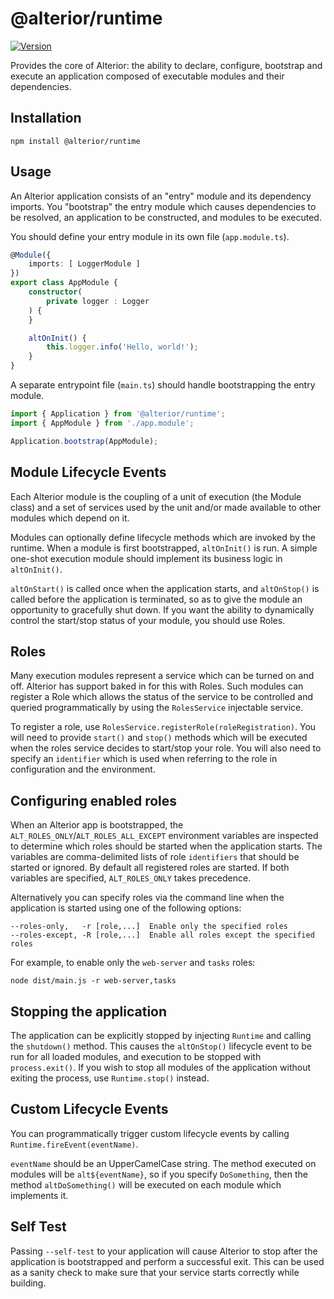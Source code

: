 # @alterior/runtime

[![Version](https://img.shields.io/npm/v/@alterior/runtime.svg)](https://www.npmjs.com/package/@alterior/runtime)

Provides the core of Alterior: the ability to declare, configure, bootstrap and execute an application composed of executable modules and their dependencies.

## Installation

```
npm install @alterior/runtime
```

## Usage

An Alterior application consists of an "entry" module and its dependency imports. You "bootstrap" the entry module which causes dependencies to be resolved, an application to be constructed, and modules to be executed.

You should define your entry module in its own file (`app.module.ts`).

```typescript
@Module({
    imports: [ LoggerModule ]
})
export class AppModule {
    constructor(
        private logger : Logger
    ) {
    }

    altOnInit() {
        this.logger.info('Hello, world!');
    }
}
```

A separate entrypoint file (`main.ts`) should handle bootstrapping the entry module.

```typescript
import { Application } from '@alterior/runtime';
import { AppModule } from './app.module';

Application.bootstrap(AppModule);
```

## Module Lifecycle Events

Each Alterior module is the coupling of a unit of execution (the Module class) and a set of services used by the unit and/or made available to other modules which depend on it. 

Modules can optionally define lifecycle methods which are invoked by the runtime. When a module is first bootstrapped, `altOnInit()` is run. A simple one-shot execution module should implement its business logic in `altOnInit()`.

`altOnStart()` is called once when the application starts, and `altOnStop()` is called before the application is terminated, so as to give the module an opportunity to gracefully shut down. If you want the ability to dynamically control the start/stop status of your module, you should use Roles.

## Roles

Many execution modules represent a service which can be turned on and off. Alterior has support baked in for this with Roles. Such modules can register a Role which allows the status of the service to be controlled and queried programmatically by using the `RolesService` injectable service.

To register a role, use `RolesService.registerRole(roleRegistration)`. You will need to provide `start()` and `stop()` methods which will be executed when the roles service decides to start/stop your role. You will also need to specify an `identifier` which is used when referring to the role in configuration and the environment.

## Configuring enabled roles

When an Alterior app is bootstrapped, the `ALT_ROLES_ONLY`/`ALT_ROLES_ALL_EXCEPT` environment variables are inspected to determine which roles should be started when the application starts. The variables are comma-delimited lists of role `identifiers` that should be started or ignored. By default all registered roles are started. If both variables are specified, `ALT_ROLES_ONLY` takes precedence.

Alternatively you can specify roles via the command line when the application is started using one of the following options:

```
--roles-only,   -r [role,...]  Enable only the specified roles
--roles-except, -R [role,...]  Enable all roles except the specified roles
```

For example, to enable only the `web-server` and `tasks` roles:

```
node dist/main.js -r web-server,tasks
```

## Stopping the application

The application can be explicitly stopped by injecting `Runtime` and calling the `shutdown()` method. This causes the `altOnStop()` lifecycle event to be run for all loaded modules, and execution to be stopped with `process.exit()`. If you wish to stop all modules of the application without exiting the process, use `Runtime.stop()` instead. 

## Custom Lifecycle Events

You can programmatically trigger custom lifecycle events by calling `Runtime.fireEvent(eventName)`. 

`eventName` should be an UpperCamelCase string. The method executed on modules will be `alt${eventName}`, so if you specify `DoSomething`, then the method `altDoSomething()` will be executed on each module which implements it.

## Self Test

Passing `--self-test` to your application will cause Alterior to stop after the application is bootstrapped and perform a successful exit.
This can be used as a sanity check to make sure that your service starts correctly while building.